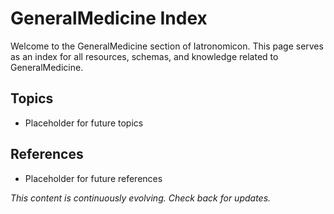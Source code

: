 # GeneralMedicine Index

Welcome to the GeneralMedicine section of Iatronomicon. This page serves as an index for all resources, schemas, and knowledge related to GeneralMedicine.

## Topics
- Placeholder for future topics

## References
- Placeholder for future references

*This content is continuously evolving. Check back for updates.*
